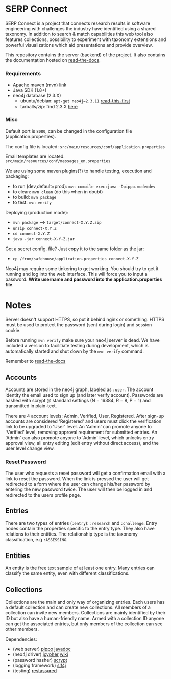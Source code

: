 SERP Connect
============

SERP Connect is a project that connects research results in software engineering with challenges the industry have identified using a shared taxonomy. In addition to search & match capabilities this web tool also features collections, possibility to experiment with taxonomy extensions and powerful visualizations which aid presentations and provide overview.

This repository contains the server (backend) of the project. It also contains the documentation hosted on [read-the-docs](http://serpconnect.rtfd.io).

### Requirements
 - Apache maven (mvn) [link](https://maven.apache.org/download.cgi)
 - Java SDK (1.8+)
 - neo4j database (2.3.X)
   - ubuntu/debian: `apt-get neo4j=2.3.11` [read-this-first](http://debian.neo4j.org/)
   - tarballs/zip: find 2.3.X [here](https://neo4j.com/download/other-releases/)

### Misc
Default port is `8080`, can be changed in the configuration file (application.properties).

The config file is located: `src/main/resources/conf/application.properties`

Email templates are located: `src/main/resources/conf/messages_en.properties`

We are using some maven plugins(?) to handle testing, execution and packaging:
 - to run (dev,default=prod): `mvn compile exec:java -Dpippo.mode=dev`
 - to clean: `mvn clean` (do this when in doubt)
 - to build: `mvn package`
 - to test: `mvn verify`

Deploying (production mode):
 - `mvn package` --> `target/connect-X.Y.Z.zip`
 - `unzip connect-X.Y.Z`
 - `cd connect-X.Y.Z`
 - `java -jar connect-X-Y-Z.jar`

Got a secret config. file? Just copy it to the same folder as the jar:
 - `cp /from/safehouse/application.properties connect-X.Y.Z`

Neo4j may require some tinkering to get working. You should try to get it running and log into the web interface. This will force you to input a password. **Write username and password into the application.properties file**.

Notes
=====
Server doesn't support HTTPS, so put it behind nginx or something. HTTPS must be
used to protect the password (sent during login) and session cookie.

Before running `mvn verify` make sure your neo4j server is dead. We have included a version to facilitiate testing during development, which is automatically started and shut down by the `mvn verify` command.

Remember to [read-the-docs](http://serpconnect.readthedocs.io/en/latest/dev-docs/getting-started.html)

## Accounts
Accounts are stored in the neo4j graph, labeled as `:user`. The account identity
the email used to sign up (and later verify account). Passwords are hashed with
scrypt @ standard settings (N = 16384, R = 8, P = 1) and transmitted in plain-text.

There are 4 account levels: Admin, Verified, User, Registered. After sign-up accounts
are considered 'Registered' and users must click the verification link to be upgraded
to 'User' level. An 'Admin' can promote anyone to 'Verified' level, removing approval
requirement for submitted entries. An 'Admin' can also promote anyone to 'Admin' level,
which unlocks entry approval view, all entry editing (edit entry without direct access),
and the user level change view.

### Reset Password
The user who requests a reset password will get a confirmation email with a link
to reset the password. When the link is pressed the user will get redirected
to a form where the user can change his/her password by entering the new password
twice. The user will then be logged in and redirected to the users profile page.

## Entries
There are two types of entries (`:entry`): `:research` and `:challenge`. Entry nodes
contain the properties specific to the entry type. They also have relations to their
entities. The relationship type is the taxonomy classification, e.g `:ASSESSING`.

## Entities
An entity is the free text sample of at least one entry. Many entries can classify
the same entity, even with different classifications.

## Collections
Collections are the main and only way of organizing entries. Each users has a default
collection and can create new collections. All members of a collection can invite new
members. Collections are mainly identified by their ID but also have a human-friendly
name. Armed with a collection ID anyone can get the associated entries, but only
members of the collection can see other members.

Dependencies:
 - (web server) [pippo](https://pippo.ro) [javadoc](http://www.javadoc.io/doc/ro.pippo/pippo-core/0.8.0)
 - (neo4j driver) [jcypher](https://github.com/Wolfgang-Schuetzelhofer/jcypher) [wiki](https://github.com/Wolfgang-Schuetzelhofer/jcypher/wiki)
 - (password hasher) [scrypt](https://github.com/wg/scrypt)
 - (logging framework) [slf4j](https://github.com/qos-ch/slf4j)
 - (testing) [restassured](https://github.com/rest-assured/rest-assured/wiki)
